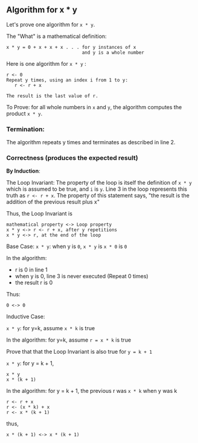 ## Algorithm for x * y

Let's prove one algorithm for `x * y`.

The "What" is a mathematical definition:
```
x * y = 0 + x + x + x . . . for y instances of x 
                            and y is a whole number
```

Here is one algorithm for `x * y` :

```{.line-numbers}
r <- 0
Repeat y times, using an index i from 1 to y:
   r <- r + x

The result is the last value of r.
```

To Prove: for all whole numbers in `x` and `y`, the algorithm computes the product `x * y`.
### Termination:
The algorithm repeats y times and terminates as described in line 2.

### Correctness (produces the expected result)

**By Induction**:

The Loop Invariant: The property of the loop is itself the definition of `x * y` which is assumed to be true, and `i` is `y`.  Line 3 in the loop represents this truth as `r <- r + x`.  The property of this statement says, "the result is the addition of the previous result plus x"

Thus, the Loop Invariant is
``` 
mathematical property <-> Loop property
x * y <-> r <- r + x, after y repetitions
x * y <-> r, at the end of the loop
```

Base Case:
`x * y`: when y is `0`, `x * y` is `x * 0` is `0`

In the algorithm:

* r is 0 in line 1
* when y is 0, line 3 is never executed (Repeat 0 times)
* the result r is 0

Thus:
```
0 <-> 0
```

Inductive Case: 

`x * y`: for y=k, assume `x * k` is true

In the algorithm: for y=k, assume `r = x * k` is true

Prove that that the Loop Invariant is also true for `y = k + 1`

`x * y`: for y = k + 1,

```
x * y
x * (k + 1)
```

In the algorithm: for y = k + 1, the previous r was `x * k` when y was k
```
r <- r + x
r <- (x * k) + x
r <- x * (k + 1)
```

thus,
```
x * (k + 1) <-> x * (k + 1)
```